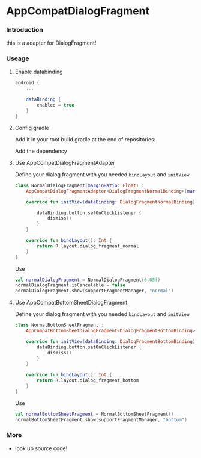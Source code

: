 # AppCompatDialogFragment


### Introduction

this is a adapter for DialogFragment!

### Useage

1. Enable databinding

   ```groovy
   android {
       ...
           
       dataBinding {
           enabled = true
       }
   }
   ```

   

2. Config  gradle

   Add it in your root build.gradle at the end of repositories:

   

   Add the dependency

   

3. Use  AppCompatDialogFragmentAdapter

   Define your dialog fragment with you needed `bindLayout` and `initView`

   ```kotlin
   class NormalDialogFragment(marginRatio: Float) :
       AppCompatDialogFragmentAdapter<DialogFragmentNormalBinding>(marginRatio) {
   
       override fun initView(dataBinding: DialogFragmentNormalBinding) {
   
           dataBinding.button.setOnClickListener {
               dismiss()
           }
       }
   
       override fun bindLayout(): Int {
           return R.layout.dialog_fragment_normal
       }
   }
   ```

   Use

   ```kotlin
   val normalDialogFragment = NormalDialogFragment(0.05f)
   normalDialogFragment.isCancelable = false
   normalDialogFragment.show(supportFragmentManager, "normal")
   ```

   

4. Use  AppCompatBottomSheetDialogFragment

   Define your dialog fragment with you needed `bindLayout` and `initView`

   ```kotlin
   class NormalBottomSheetFragment :
       AppCompatBottomSheetDialogFragment<DialogFragmentBottomBinding>() {
   
       override fun initView(dataBinding: DialogFragmentBottomBinding) {
           dataBinding.button.setOnClickListener {
               dismiss()
           }
       }
   
       override fun bindLayout(): Int {
           return R.layout.dialog_fragment_bottom
       }
   }
   ```

   Use

   ```kotlin
   val normalBottomSheetFragment = NormalBottomSheetFragment()
   normalBottomSheetFragment.show(supportFragmentManager, "bottom")
   ```

### More 

- look up source code!

